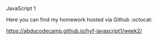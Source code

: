 JavaScript 1


Here you can find my homework hosted via Github :octocat:

https://abducodecamp.github.io/hyf-javascript1/week2/

